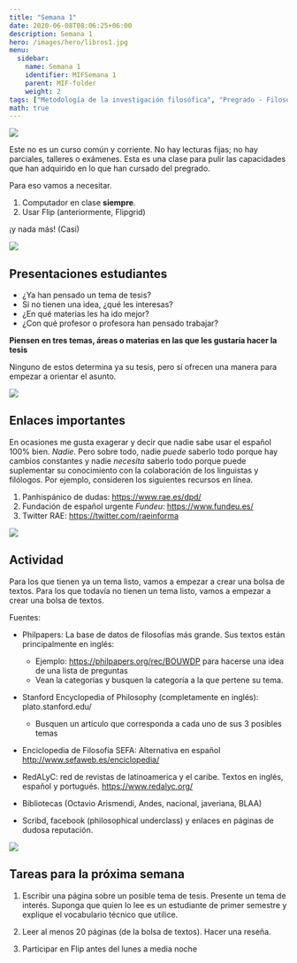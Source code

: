 ```yaml
---
title: "Semana 1"
date: 2020-06-08T08:06:25+06:00
description: Semana 1
hero: /images/hero/libros1.jpg
menu:
  sidebar:
    name: Semana 1
    identifier: MIFSemana 1
    parent: MIF-folder
    weight: 2
tags: ["Metodología de la investigación filosófica", "Pregrado - Filosofía"]
math: true
---
```


![](/images/site/borde.jpg)

Este no es un curso común y corriente. No hay lecturas fijas; no hay parciales, talleres o exámenes. Esta es una clase para pulir las capacidades que han adquirido en lo que han cursado del pregrado. 

Para eso vamos a necesitar.

1. Computador en clase **siempre**. 
2. Usar Flip (anteriormente, Flipgrid)

¡y nada más! (Casi)

![](/images/site/borde.jpg)


## Presentaciones estudiantes

- ¿Ya han pensado un tema de tesis?
-  Si no tienen una idea, ¿qué les interesas? 
- ¿En qué materias les ha ido mejor?
- ¿Con qué profesor o profesora han pensado trabajar?

**Piensen en tres temas, áreas o materias en las que les gustaría hacer la tesis**

Ninguno de estos determina ya su tesis, pero sí ofrecen una manera para empezar a orientar el asunto.

![](/images/site/borde.jpg)

## Enlaces importantes

En ocasiones me gusta exagerar y decir que nadie sabe usar el español 100% bien. *Nadie*. Pero sobre todo, nadie *puede* saberlo todo porque hay cambios constantes y nadie *necesita* saberlo todo porque puede suplementar su conocimiento con la colaboración de los linguistas y filólogos. Por ejemplo, consideren los siguientes recursos en línea.

1. Panhispánico de dudas:  https://www.rae.es/dpd/
2. Fundación de español urgente *Fundeu*: https://www.fundeu.es/
3. Twitter RAE: https://twitter.com/raeinforma

![](/images/site/borde.jpg)


## Actividad

Para los que tienen ya un tema listo, vamos a empezar a crear una bolsa de textos. Para los que todavía no tienen un tema listo, vamos a empezar a crear una bolsa de textos.

Fuentes:

- Philpapers: La base de datos de filosofías más grande. Sus textos están principalmente en inglés: 
    - Ejemplo: https://philpapers.org/rec/BOUWDP para hacerse una idea de una lista de preguntas
    - Vean la categorías y busquen la categoría a la que pertene su tema.

- Stanford Encyclopedia of Philosophy (completamente en inglés): plato.stanford.edu/
    - Busquen un artículo que corresponda a cada uno de sus 3 posibles temas
- Enciclopedia de Filosofía SEFA: Alternativa en español http://www.sefaweb.es/enciclopedia/

- RedALyC: red de revistas de latinoamerica y el caribe. Textos en inglés, español y portugués. https://www.redalyc.org/

- Bibliotecas (Octavio Arismendi, Andes, nacional, javeriana, BLAA)

- Scribd, facebook (philosophical underclass) y enlaces en páginas de dudosa reputación. 

![](/images/site/borde.jpg)


## Tareas para la próxima semana
1. Escribir una página sobre un posible tema de tesis. Presente un tema de interés. Suponga que quien lo lee es un estudiante de primer semestre y explique el vocabulario técnico que utilice.

2. Leer al menos 20 páginas (de la bolsa de textos). Hacer una reseña.

3. Participar en Flip antes del lunes a media noche

